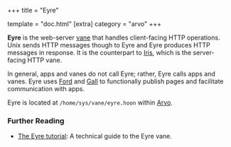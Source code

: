 +++
title = "Eyre"

template = "doc.html"
[extra]
category = "arvo"
+++

**Eyre** is the web-server [vane](../vane) that handles client-facing HTTP operations. Unix sends HTTP messages though to Eyre and Eyre produces HTTP messages in response. It is the counterpart to [Iris](../iris), which is the server-facing HTTP vane.

In general, apps and vanes do not call Eyre; rather, Eyre calls apps and vanes. Eyre uses [Ford](../ford) and [Gall](../gall) to functionally publish pages and facilitate communication with apps.

Eyre is located at `/home/sys/vane/eyre.hoon` within [Arvo](../arvo).

### Further Reading

- [The Eyre tutorial](@/docs/arvo/eyre/eyre.md): A technical guide to the Eyre vane.
